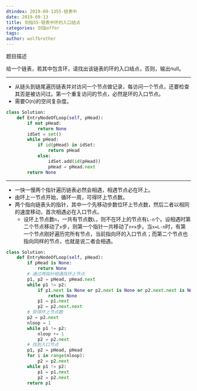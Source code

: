```yaml
---
dtindex: 2019-09-1355-链表中
date: 2019-09-13
title: 剑指55-链表中环的入口结点
categories: 剑指offer
tags:  
author: wolfbrother  
---
```


题目描述

给一个链表，若其中包含环，请找出该链表的环的入口结点，否则，输出null。

----------------------------------------

+ 从链头到链尾遍历链表并对访问一个节点做记录，每访问一个节点，还要检查其否是被访问过。第一个重复访问的节点，必然是环的入口节点。
+ 需要O(n)的空间复杂度。

```python
class Solution:
    def EntryNodeOfLoop(self, pHead):
        if not pHead: 
            return None
        idSet = set()
        while pHead:
            if id(pHead) in idSet:
                return pHead
            else:
                idSet.add(id(pHead))
                pHead = pHead.next
        return None
```

-----------------------------------------------

+ 一快一慢两个指针遍历链表必然会相遇，相遇节点必在环上。
+ 由环上一节点开始，循环一周，可得环上节点数。
+ 两个指向链表头的指针，其中一个先移动步数位环上节点数，然后二者以相同的速度移动，首次相遇必在入口节点。
  + 设环上节点数`n`，一共有节点数`L`，则不在环上的节点有`L-n`个。设相遇时第二个节点移动了`x`步，则第一个指针一共移动了`n+x`步。当`x=L-n`时，有第一个节点刚好遍历完所有节点，当前指向环的入口节点；而第二个节点也指向同样的节点，也就是说二者会相遇。
  
```python
class Solution:
    def EntryNodeOfLoop(self, pHead):
        if pHead is None:
            return None
        # 通过两指针相遇找环上节点
        p1, p2 = pHead, pHead.next
        while p1 != p2:
            if p1.next is None or p2.next is None or p2.next.next is None:
                return None
            p1 = p1.next
            p2 = p2.next.next
        # 获得环上节点数   
        p2 = p2.next
        nloop = 1
        while p1 != p2:
            nloop += 1
            p2 = p2.next
        # 找到入口节点
        p1, p2 = pHead, pHead
        for i in range(nloop):
            p2 = p2.next
        while p1 != p2:
            p1 = p1.next
            p2 = p2.next
        return p1
```

